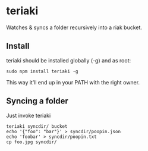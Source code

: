 teriaki
=======

Watches & syncs a folder recursively into a riak bucket.

Install
-------

teriaki should be installed globally (-g) and as root:

	sudo npm install teriaki -g

This way it’ll end up in your PATH with the right owner.

Syncing a folder
----------------

Just invoke teriaki

	teriaki syncdir/ bucket
    echo '{"foo": "bar"}' > syncdir/poopin.json
	echo 'foobar' > syncdir/poopin.txt
	cp foo.jpg syncdir/

